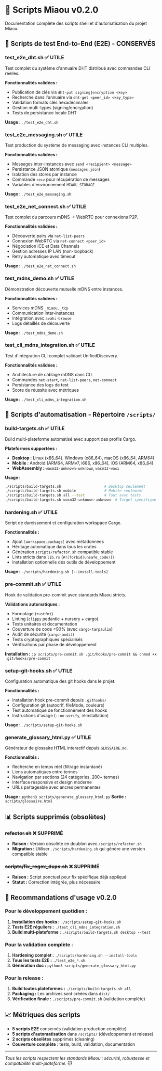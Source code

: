 # 📜 Scripts Miaou v0.2.0

Documentation complète des scripts shell et d'automatisation du projet Miaou.

## 🎯 Scripts de test End-to-End (E2E) - **CONSERVÉS**

### **test_e2e_dht.sh** ✅ UTILE
Test complet du système d'annuaire DHT distribué avec commandes CLI réelles.

**Fonctionnalités validées :**
- Publication de clés via `dht-put signing|encryption <key>`
- Recherche dans l'annuaire via `dht-get <peer_id> <key_type>`
- Validation formats clés hexadécimales
- Gestion multi-types (signing/encryption)
- Tests de persistance locale DHT

**Usage :** `./test_e2e_dht.sh`

### **test_e2e_messaging.sh** ✅ UTILE
Test production du système de messaging avec instances CLI multiples.

**Fonctionnalités validées :**
- Messages inter-instances avec `send <recipient> <message>`
- Persistance JSON atomique (`messages.json`)
- Isolation des stores par instance
- Commande `recv` pour récupération de messages
- Variables d'environnement `MIAOU_STORAGE`

**Usage :** `./test_e2e_messaging.sh`

### **test_e2e_net_connect.sh** ✅ UTILE
Test complet du parcours mDNS → WebRTC pour connexions P2P.

**Fonctionnalités validées :**
- Découverte pairs via `net-list-peers`
- Connexion WebRTC via `net-connect <peer_id>`
- Négociation ICE et Data Channels
- Gestion adresses IP LAN (non-loopback)
- Retry automatique avec timeout

**Usage :** `./test_e2e_net_connect.sh`

### **test_mdns_demo.sh** ✅ UTILE
Démonstration découverte mutuelle mDNS entre instances.

**Fonctionnalités validées :**
- Services mDNS `_miaou._tcp`
- Communication inter-instances 
- Intégration avec `avahi-browse`
- Logs détaillés de découverte

**Usage :** `./test_mdns_demo.sh`

### **test_cli_mdns_integration.sh** ✅ UTILE
Test d'intégration CLI complet validant UnifiedDiscovery.

**Fonctionnalités validées :**
- Architecture de câblage mDNS dans CLI
- Commandes `net-start`, `net-list-peers`, `net-connect`
- Persistance des logs de test
- Score de réussite avec métriques

**Usage :** `./test_cli_mdns_integration.sh`

## 🔧 Scripts d'automatisation - Répertoire `/scripts/`

### **build-targets.sh** ✅ UTILE
Build multi-plateforme automatisé avec support des profils Cargo.

**Plateformes supportées :**
- **Desktop :** Linux (x86_64), Windows (x86_64), macOS (x86_64, ARM64)
- **Mobile :** Android (ARM64, ARMv7, i686, x86_64), iOS (ARM64, x86_64)
- **WebAssembly :** `wasm32-unknown-unknown`, `wasm32-wasi`

**Usage :**
```bash
./scripts/build-targets.sh                    # Desktop seulement
./scripts/build-targets.sh mobile             # Mobile seulement  
./scripts/build-targets.sh all --test         # Tout avec tests
./scripts/build-targets.sh wasm32-unknown-unknown  # Target spécifique
```

### **hardening.sh** ✅ UTILE
Script de durcissement et configuration workspace Cargo.

**Fonctionnalités :**
- Ajout `[workspace.package]` avec métadonnées
- Héritage automatique dans tous les crates
- Génération `scripts/refactor.sh` compatible stable
- Lints stricts dans `lib.rs` (`#![forbid(unsafe_code)]`)
- Installation optionnelle des outils de développement

**Usage :** `./scripts/hardening.sh [--install-tools]`

### **pre-commit.sh** ✅ UTILE
Hook de validation pre-commit avec standards Miaou stricts.

**Validations automatiques :**
- Formatage (`rustfmt`)
- Linting (`clippy` pedantic + nursery + cargo)
- Tests unitaires et documentation
- Couverture de code ≥90% (avec `cargo-tarpaulin`)
- Audit de sécurité (`cargo-audit`)
- Tests cryptographiques spécialisés
- Vérifications par phase de développement

**Installation :** `cp scripts/pre-commit.sh .git/hooks/pre-commit && chmod +x .git/hooks/pre-commit`

### **setup-git-hooks.sh** ✅ UTILE
Configuration automatique des git hooks dans le projet.

**Fonctionnalités :**
- Installation hook pre-commit depuis `.githooks/`
- Configuration git (autocrlf, fileMode, couleurs)
- Test automatique de fonctionnement des hooks
- Instructions d'usage (`--no-verify`, réinstallation)

**Usage :** `./scripts/setup-git-hooks.sh`

### **generate_glossary_html.py** ✅ UTILE
Générateur de glossaire HTML interactif depuis `GLOSSAIRE.md`.

**Fonctionnalités :**
- Recherche en temps réel (filtrage instantané)
- Liens automatiques entre termes
- Navigation par sections (24 catégories, 200+ termes)
- Interface responsive et design moderne
- URLs partageable avec ancres permanentes

**Usage :** `python3 scripts/generate_glossary_html.py`
**Sortie :** `scripts/glossaire.html`

## 📊 Scripts supprimés (obsolètes)

### ~~refactor.sh~~ ❌ SUPPRIMÉ
- **Raison :** Version obsolète en doublon avec `/scripts/refactor.sh`
- **Migration :** Utiliser `./scripts/hardening.sh` qui génère une version compatible stable

### ~~scripts/fix_regex_dups.sh~~ ❌ SUPPRIMÉ
- **Raison :** Script ponctuel pour fix spécifique déjà appliqué
- **Statut :** Correction intégrée, plus nécessaire

## 🎯 Recommandations d'usage v0.2.0

### Pour le développement quotidien :
1. **Installation des hooks :** `./scripts/setup-git-hooks.sh`
2. **Tests E2E réguliers :** `./test_cli_mdns_integration.sh`
3. **Build multi-plateforme :** `./scripts/build-targets.sh desktop --test`

### Pour la validation complète :
1. **Hardening complet :** `./scripts/hardening.sh --install-tools`
2. **Tous les tests E2E :** `./test_e2e_*.sh`
3. **Génération doc :** `python3 scripts/generate_glossary_html.py`

### Pour la release :
1. **Build toutes plateformes :** `./scripts/build-targets.sh all`
2. **Packaging :** Les archives sont créées dans `dist/`
3. **Vérification finale :** `./scripts/pre-commit.sh` (validation complète)

## 📈 Métriques des scripts

- **5 scripts E2E** conservés (validation production complète)
- **5 scripts d'automatisation** dans `/scripts/` (développement et release) 
- **2 scripts obsolètes** supprimés (cleaning)
- **Couverture complète** : tests, build, validation, documentation

---

*Tous les scripts respectent les standards Miaou : sécurité, robustesse et compatibilité multi-plateforme.* 🐱